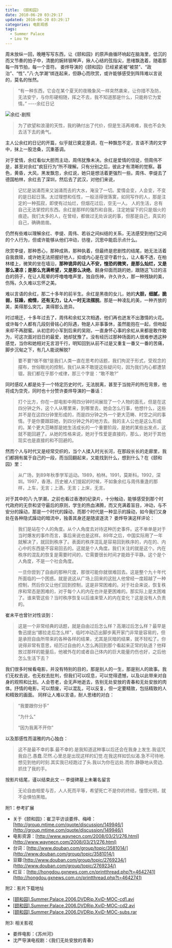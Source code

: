 ```yaml
---
title: 《颐和园》
date: 2010-06-20 03:29:17
updated: 2010-06-20 03:29:17
categories: 电影观感
tags:
  - Summer Palace
  - Lou Ye
---
```


周末放纵一回，晚睡写写东西，让《颐和园》的原声曲循环响起在脑海里，低沉的而又节奏的拍子中，清脆的婉转钢琴声，揪人心结的弦指尖，思绪飘逸着，随着那每一阵节拍，每一个音符。 娄烨导演的《颐和园》已经紧紧被“被禁”、“政治”、“性”、”八·九学潮“绑连起来，但静心而欣赏，或许能够感受到阵阵难以言说的，莫名的怅然。

<!-- more -->

> “有一种东西，它会在某个夏天的夜晚象风一样突然袭来，让你措不及防，无法安宁，与你形硬相随，挥之不去，我不知道那是什么，只能称它为爱情。” ----余红日记

![余红-剧照](https://asset.vanjor.com/images/006tNbRwly1fynmpexkj4j30dw097aab.jpg)

> 为了欲望和浪漫的天性，我的确付出了代价，但是生活再艰难，我也不会失去活下去的勇气。

主人公余红的日记的开篇，似乎就已奠定基调，在一种飘忽不定，言语不清的文字中，抹上一股沧桑，沉重基调。

对于爱情，余红看似大胆而主动，周伟犹豫未决。余红是爱情的信徒，但周伟不是，甚至对余红”疯狂行为“所不理解。只有分别之后，彼此才有清晰的觉察。暮色，黄昏，大风，黑发飘忽，余红说，她只是想活着更强烈一些。周伟、李缇去了德国柏林，余红去了深圳，然后去了武汉，对他们来说，

> 记忆是汹涌而来又汹涌而去的大水，淹没了一切。爱情会变，人会变，不变的是日起日落。太过理想和任性，一般活得很落寞，如同写作的人，那是注定的一种孤寂，即使有过灿烂，但烟花过后，空无一人。 人的生活，总有自己无法掌控的东西。余红是那样的强烈和自我，注定她留下的只是烟火的痕迹。我们太多的人，在曾经，都做过无处诉说的事，但那是自己，真实的自己，确确凿凿。

仍然有些难以理解余红、李缇、周伟、若谷之间纠结的关系，无法感受到他们之间的个人行为，但或许能够从他们冲动，彷徨，沉思中能启示点什么。

欣赏李缇，那种悉心，那种成熟，那种执着，但最终是悲剧性的结尾，她无法活着自我救赎，或许她无法把握好他人，抑或内心是在坚守着什么，让人看不透，在柏林楼上，微笑的坐在墙沿，**那种诡异的让人不安，惶恐的微笑，是那么灿烂，又是那么凄凉；是那么充满希望，又是那么决绝**。翻身仰面而跳的她，跟随这飞过的洁白的鸽子，在让人眩晕的呼噜噜噜声里，独自伤神，许久许久，那一种残缺的美，伤殇，久久难以忘怀之美。

难以言语的余红，那二十多年的前半生。余红是黑夜的女儿，她的**大胆，细腻，脆弱，狂躁，痴情，还有无力，让人一时无法摆脱**。那是一种凌乱的美，一种齐放的美，美得那么突兀，美得那么诡异。

时过境迁，十多年过去了，周伟和余虹又次相遇，他们再也迸发不出激情的火花。或许每个人都有几段刻骨铭心的际遇，物是人非事事休，虽然能抱在一起，但吻起来却不再甜蜜。从初恋的小军到后来的吴刚，一直身怀心事的余虹从来都是敢作敢为，可这次面对旧日的最爱，她却犹豫了。没有经历过那种场面的人很难参透这种感觉，当你和她相对无言泪千行，明知回到从前不过是又重复一番又一番的苦痛，脚步沉甸之下，有几人能说解脱?

> 要不要?做不做?是我们人类一直在思考的话题，我们拘泥于形式，受观念的摆布，世俗眼光的控制，我们从来不敢提这些疑问句，因为我们内心都遭禁锢，我们都在乎那个戒律，那三个字是：“敢不敢?”

同时感叹人都是处于一个特定历史时代，无法脱离，甚至于当抛开的所在背景，他将成为空壳，同时也十分赞许娄烨导演的一番话：

> 打个比方，你在一部电影中用四分钟时间展现了一个人物的面孔，但是在这四分钟之外，这个人从哪里来，到哪里去，她会怎么行事，他想什么，这些并不是在这四分钟里形成的，而是四分钟之外一个更大范畴、时空之间的事情。于是你要跟踪她，到四分钟之外的地方去。我的主人公也是这么形成的。某个更大范畴那是她生活成长的一个重要阶段，是她的某些出发点，这就不能回避了。从她的性格来说，她对于性爱是直接的，那么，她对于其他现实也是直接的和不回避的。

然而个人与时代又是经常交织的，当个人揉入时光长河，在那段长长的走廊里，我们都拥有属于自己的一段，而当回翻起来，又能找到什么，想到什么？在《颐和园》里：

> 从广场，到89年秋季学军运动。1989，柏林。1991，莫斯科。1992，深圳。1997，香港。历史被人们提起的时候，不如象余红与周伟重逢的那样，上车，无言；上酒，无言；上床，无言。

对于其中的八·九学潮，之前也看过香港的纪录片，十分触动，能够感受到那个时代政府的无奈和坚守最后的原则，学生的热血沸腾，而又充满着盲目，冲动，与不安分的躁动，那是一个时代的躁动，而那个时代是一种显示的躁动，如今我们又身处在各种隐式躁动的暗流中，独善其身还是随波逐流？ 娄烨导演这样评论：

> 我们是站在个人的角度。从个人角度去对待这种历史事件。这不单单是对于当时爆发的事件而言，事后来说也是这样。89年之后，中国实际用了一年就解决了，就回到秩序了。表面的秩序混乱是容易回到秩序的，内在的、内心中的东西是不容易回去的。这就是个人角度。我们关注的就是这个。内在秩序的混乱的恢复是需要时间的，它需要很长时间才能趋于平静。这个是个人角度，不是一个社会角度。
>
> 一旦你尝到了自由的那种尺度，那很可能你就很难回去。这是整个九十年代所面临的一个困惑。就是说这从广场上回来的这批人他曾经一度超越了一种控制，然后你又让他们回到控制，这是非常困难的。对于社会来说，恢复秩序和常态是困难的，对于每个人的内在也许是更困难的。那实际上是太困难了。谁来管这些？当时秩序恢复以后谁来管人的内在变化？这是没有人负责的。

崔未平也曾针对性谈到：

> 这是一个非常经典的话题，就是自由过后怎么样？高潮过后怎么样？最早是鲁迅提出“娜拉走后怎么样”，临时冲动迈出脚步离开家门非常是容易的，但是承担自由所带来的各种各样的结果，尤其是灰暗的结果，就不轻松了。你说得非常有意思，经历过自由的人怎么再回到那个看起来正常的轨道？他释放过那样的能量后，他被外在的或者自己体内的巨大能量灼伤也好，之后他怎么生活下去？

我们很多时候看电影，并没有特别的目的，那是别人的一生，那是别人的故事。我们无权去说，也无权去批判，但我们可以叹息，可以觉得遗憾，以及以此带来对自身的观照和比划。人会苍老，会无声地逝去，告别无处安放的青春和无处安放的肉体。抒情的电影，可以颓废，可以混乱，可以反复，但一定要精致，包括精致的人和精致的画面。 同样让人难以言语，耐人思绪的对白：

> “我要跟你分手”
>
> “为什么”
>
> “因为我离不开你”

以及那感性而温雅的内心独白：

> 这不是最不幸的事.最不幸的.是我知道这种事以后还会在我身上发生.我诅咒我自己.愚蠢.茫然.心里总是出现这样的幻觉.在我这样如饥似渴.急不可待地.想见到他的时刻.其实我已经跑过了头.我以为你在远处.而你.静静地从旁边.抓住了我的手。

按影片结尾，谨以结束此文 \-\- 李缇碑墓上未署名留言

> 无论自由相爱与否，人人死而平等，希望死亡不是你的终结，憧憬光明，就不会惧怕黑暗。

附1：参考扩展

* 关于《颐和园》：崔卫平访谈娄烨、梅峰：[http://group.mtime.com/quote/discussion/149946/](http://group.mtime.com/quote/discussion/149946/)
* 电影资源：[http://www.waynecn.com/2008/03/21/276.html](http://www.waynecn.com/2008/03/21/276.html)
* 台词：[http://www.douban.com/group/topic/3581014/](http://www.douban.com/group/topic/3581014/)
* 豆瓣:[http://www.douban.com/group/topic/2769234/](http://www.douban.com/group/topic/2769234/)
* 红豆：[http://hongdou.gxnews.com.cn/printthread.php?t=4642741](http://hongdou.gxnews.com.cn/printthread.php?t=4642741)

附2：影片下载地址

* [[颐和园].Summer.Palace.2006.DVDRip.XviD-MOC-cd1.avi](ed2k://%7Cfile%7C%5B%E9%A2%90%E5%92%8C%E5%9B%AD%5D.Summer.Palace.2006.DVDRip.XviD-MOC-cd1.avi%7C733126656%7C0bac6a286ba32fe6d0f23522c9c1f965%7Ch=UJKKGX7KVPMGBU5F2F76NTRCLZRVKLHE%7C/)
* [[颐和园].Summer.Palace.2006.DVDRip.XviD-MOC-cd2.avi](ed2k://%7Cfile%7C%5B%E9%A2%90%E5%92%8C%E5%9B%AD%5D.Summer.Palace.2006.DVDRip.XviD-MOC-cd2.avi%7C733804544%7Cd7b4b8fdb28e2c36a21d4cf8967f0123%7Ch=YRHSQISNH7GH3QZMMUYWBWZCSRBWRKIY%7C/)
* [\[颐和园\].Summer.Palace.2006.DVDRip.XviD-MOC-subs.rar](ed2k://%7Cfile%7C%5B%E9%A2%90%E5%92%8C%E5%9B%AD%5D.Summer.Palace.2006.DVDRip.XviD-MOC-subs.rar%7C2017438%7C66a3f4addd66267a89fdeca366d2b6b4%7Ch=ZFXDRUSRW2AI5VHLSL4MUKHSDS3G4KW3%7C/)

附3: 相关影视

* 娄烨电影：《苏州河》
* 沈严导演电视剧：《我们无处安放的青春》
